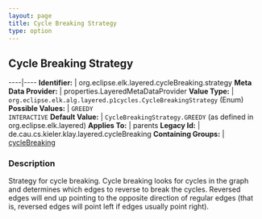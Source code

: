 ```yaml
---
layout: page
title: Cycle Breaking Strategy
type: option
---
```

## Cycle Breaking Strategy

----|----
**Identifier:** | org.eclipse.elk.layered.cycleBreaking.strategy
**Meta Data Provider:** | properties.LayeredMetaDataProvider
**Value Type:** | `org.eclipse.elk.alg.layered.p1cycles.CycleBreakingStrategy` (Enum)
**Possible Values:** | `GREEDY`<br>`INTERACTIVE`
**Default Value:** | `CycleBreakingStrategy.GREEDY` (as defined in org.eclipse.elk.layered)
**Applies To:** | parents
**Legacy Id:** | de.cau.cs.kieler.klay.layered.cycleBreaking
**Containing Groups:** | [cycleBreaking](org-eclipse-elk-layered-cycleBreaking)

### Description

Strategy for cycle breaking. Cycle breaking looks for cycles in the graph and determines which edges to reverse to break the cycles. Reversed edges will end up pointing to the opposite direction of regular edges (that is, reversed edges will point left if edges usually point right).
